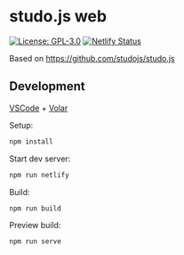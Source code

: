 # studo.js web

[![License: GPL-3.0](https://img.shields.io/badge/License-GPL-blue.svg)](https://opensource.org/licenses/GPL-3.0)
[![Netlify Status](https://api.netlify.com/api/v1/badges/8c712ba1-b993-4ef3-bb80-181d627c6dbf/deploy-status)](https://app.netlify.com/sites/studojs/deploys)

Based on https://github.com/studojs/studo.js

## Development

[VSCode](https://code.visualstudio.com/) + [Volar](https://marketplace.visualstudio.com/items?itemName=johnsoncodehk.volar)

Setup:

```js
npm install
```

Start dev server:

```sh
npm run netlify
```

Build:

```sh
npm run build
```

Preview build:

```sh
npm run serve
```
